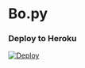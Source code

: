 # Bo.py

### Deploy to Heroku
[![Deploy](https://www.herokucdn.com/deploy/button.svg)](https://heroku.com/deploy?template=https://github.com/TaprisSugarbell/Bo.py)
